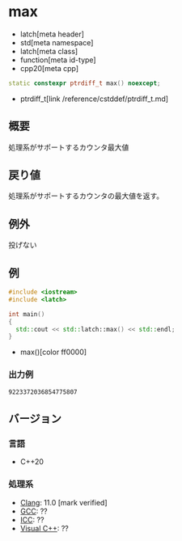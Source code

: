 # max
* latch[meta header]
* std[meta namespace]
* latch[meta class]
* function[meta id-type]
* cpp20[meta cpp]

```cpp
static constexpr ptrdiff_t max() noexcept;
```
* ptrdiff_t[link /reference/cstddef/ptrdiff_t.md]

## 概要
処理系がサポートするカウンタ最大値


## 戻り値
処理系がサポートするカウンタの最大値を返す。


## 例外
投げない


## 例
```cpp example
#include <iostream>
#include <latch>

int main()
{
  std::cout << std::latch::max() << std::endl;
}
```
* max()[color ff0000]

### 出力例
```
9223372036854775807
```


## バージョン
### 言語
- C++20

### 処理系
- [Clang](/implementation.md#clang): 11.0 [mark verified]
- [GCC](/implementation.md#gcc): ??
- [ICC](/implementation.md#icc): ??
- [Visual C++](/implementation.md#visual_cpp): ??
